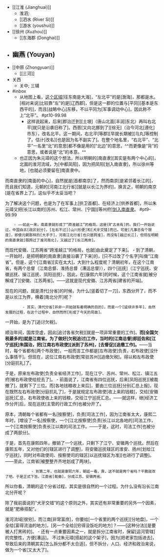 - [[江淮 (Jianghuai)]]
    - 淮泗; 
    - [[泗水 (River Si)]]
    - [[游水 (youshui)]]
- [[徐州 (Xuzhou)]]
    - [[东海郡 (Donghai)]]
- 幽燕 (Youyan)
    - 
- [[中原 (Zhongyuan)]]
    - [[三河]]
- 关西
    - 关中; 三辅
- #inbox
    - 从地图上看，[这个区域](https://www.zhihu.com/question/278657877/answer/403571195)[往东南是大海]，“左北平”的是[渤海]，那都是水。[相对来说]比较靠“左”的是[辽西郡]，但是这一郡的位置与[平冈][基本是东西平的]，而且[战略中心]东移，不以平冈为[军事调动中心]，因此称不上“北平”。 #pt10-99.98
        - 这样说起来，后来[郡治迁到][土垠]（唐山北面[丰润]东北）再叫右北平[就只是沿袭旧称了]。西晋[又向北挪到了][徐无]（治今河北[遵化]市东），改名北平。这一期间，右北平[等郡][早就长期被][乌丸]等控制了。估计[改名][也是因为名不副实了]。在整个地名里，“右北平”、“北平”一名里“北”的意思[都不像是用的]“北边”的意思，^^而更像是“背”的意思，或者说是“北”的本意。^^
    - 也正因为朱元璋的这个想法，所以明朝的[南直隶][其实是有两个中心的]，北面的淮河流域，为[中都凤阳]，因为把凤阳[划入南直隶]，所以徐州等地，[也就必须要留在]南直隶中。

而南直隶的[南面的中心]，自然就是[首都南京]了，然而南京[是紧邻着长江的]，而且我们知道，元朝的[河南江北行省][就是以长江为界的]，换言之，明朝的南京[是在省界上了]，这似乎不太妥当吧？

为了解决这个问题，也是为了在军事上[拱卫首都]、在经济上[供养首都]，所以朱元璋又把[长江以南的]苏州、松江、常州、[宁国][等州府][划入南直隶](https://www.zhihu.com/question/517028915/answer/2353973837)。 #pt9-99.99


        - ——如此一来，南直隶就形成了“跨淮越江”的格局，这是[旷古未有]的。我们一开始说过，中国自古[政区划分]，[左右不过][山川形便]和[犬牙交错]而已。可是[凡事总有个限度]，即使元朝那样的[大手子]，河南江北行省[也只是跨淮]，而没有[越过长江]，但现在明朝的南直隶就[既跨过了淮河南北]，又越过了[长江两岸]。

而现代安徽、江苏两省“跨淮越江”的格局，也就[由此奠定了下来]。
        - 到了清朝，一开始时，是把明朝的南直隶[直接沿袭了下来]的，[只不过改了个名字]叫做“江南省”。但是，这个[江南省][实在太大]，大到什么程度呢？清朝初年，在这个江南省，有两个总督（江南总督、淮扬总督（漕运总督）），四个[巡抚]（江宁巡抚、安徽巡抚、操江巡抚、凤阳巡抚），因此，在[康熙六年]的时候，这个江南省就[被分解成了][安徽、江苏两省]。——这就是现代安徽、江苏两省[建省的开端]。

现在的问题，就是清代[分省]的时候，为什么[竖着切了一刀]，东西分开了，而不是以长江为界，横着[南北分开]呢？


            - 其实，清代分省[并非一开始就有着明确的目的]，而是一个[延续许多年]、自然发展的过程，在这个过程中，自然而然[形成了今天的局面]。

一开始，是为了[追讨欠税]。

顺治年间，国库空虚，因此[追讨各省欠税][就是一项非常重要的工作]。__而[全国欠税最多的]就是江南省。为了做好[欠税追讨]工作，当时的[江南总督]郎廷佐和[江宁巡抚]朱国治，把[江南右布政使][派到了苏州]，[去督促][追缴工作]。__——当时，每个省都有[两个布政使]，一般而言工作都是[左布政使]负责，右布政使[没什么事情干]。但现在，这位江南右布政使[常驻苏州][追缴欠税]，得以和左布政使[分庭抗礼]了。

于是，原来左布政使[负责全省经济工作]，现在江宁、苏州、常州、松江、镇江五府[被右布政使给挖去了]。
                - 前面说了，江南省有四位巡抚，后来[凤阳巡抚][被裁撤了]，就剩下了三位。而[各地钱粮收上来后]，要由三位巡抚[分别汇总上报]，现在既然左右布政使[分庭抗礼了]，于是就规定左布政使[收上来的钱粮]，交给[安徽巡抚]汇总，右布政使收上来的钱粮，交给江宁巡抚汇总。——就这样，继[经济工作分开]后，现在巡抚[主管的行政工作]也被分开了。

原本，清朝每个省都有一名[按察使]，负责[司法工作]，因为江南省太大，康熙二年时，[增设了一名]按察使，一个[江北按察使]负责[长江以北各地的]司法工作，一个[江南按察使]负责长江以南的司法工作。——于是，这时，司法工作[也被分成了两部分]。

于是，首先在康熙四年，撤销了一个巡抚，只剩下了江宁、安徽两个巡抚。然后在康熙五年，又对他们的[辖区进行了调整]，将安徽巡抚辖区的淮安、扬州[划给江宁巡抚]，同时对布政使司、按察使司的辖区[以巡抚辖区为准][也进行了调整]。——至此，江南省[被整整齐齐地划成了两块]。


                - 到第二年，也就是康熙六年，朝廷一看，靠，这不就是两个省吗？干脆就改了吧。于是正式下旨，江南省[裁撤]，分成江苏、安徽两省。

所以你看，清朝的这个分省过程，其实是很自然的一个过程。为什么没有沿长江南北分开呢？

除了我前面说的“犬牙交错”的这个原则之外，其实还有非常重要的另外一个因素，就是“肥瘠搭配”。

淮河流域[很穷]，而江南[非常富庶]，你要给[一个省里的两个巡抚][分地盘]，一个全给[富得流油的地方]，[另一个全给][穷得没饭吃的地方]？——[这种分法][是要被人打黑砖的]。
        - 还有一点重要因素之一，就是拆分江南省时，保留[运河管辖]的完整性，方便[漕运]。
不过朱元璋[搭起的这个架子]，因为[把老家包括进去]，导致后来的清朝其实[怎么拆分都不太合适]，但不拆分，人口、经济和政治来说，做为一个省[又太大了]。

